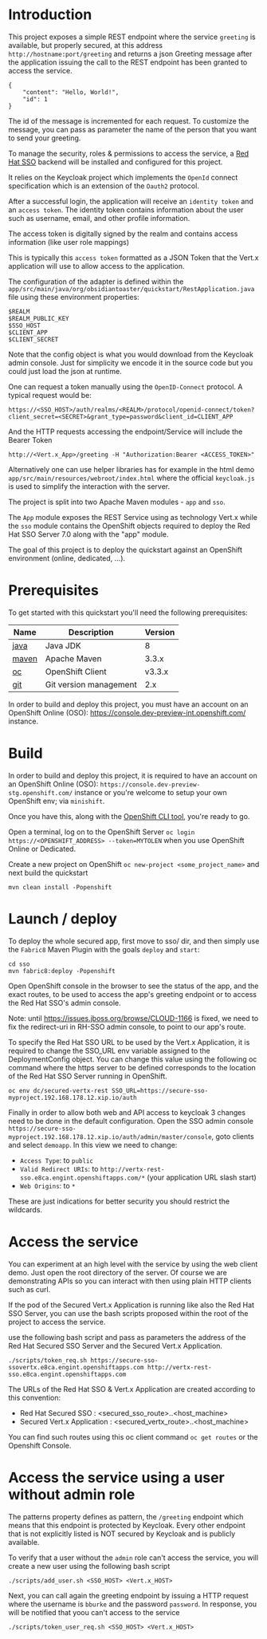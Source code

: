 # Introduction

This project exposes a simple REST endpoint where the service `greeting` is available, but properly secured, at this
address `http://hostname:port/greeting` and returns a json Greeting message after the application issuing the call to
the REST endpoint has been granted to access the service.

```
{
    "content": "Hello, World!",
    "id": 1
}

```

The id of the message is incremented for each request. To customize the message, you can pass as parameter the name of
the person that you want to send your greeting.

To manage the security, roles & permissions to access the service, a 
[Red Hat SSO](https://access.redhat.com/documentation/en/red-hat-single-sign-on/7.0/securing-applications-and-services-guide/securing-applications-and-services-guide)
backend will be installed and configured for this project.

It relies on the Keycloak project which implements the `OpenId` connect specification which is an extension of the
`Oauth2` protocol.

After a successful login, the application will receive an `identity token` and an `access token`. The identity token
contains information about the user such as username, email, and other profile information.

The access token is digitally signed by the realm and contains access information (like user role mappings)

This is typically this `access token` formatted as a JSON Token that the Vert.x application will use to allow access to
the application.

The configuration of the adapter is defined within the `app/src/main/java/org/obsidiantoaster/quickstart/RestApplication.java`
file using these environment properties:

```
$REALM
$REALM_PUBLIC_KEY
$SSO_HOST
$CLIENT_APP
$CLIENT_SECRET
```

Note that the config object is what you would download from the Keycloak admin console. Just for simplicity we encode it
in the source code but you could just load the json at runtime.

One can request a token manually using the `OpenID-Connect` protocol. A typical request would be: 

```
https://<SSO_HOST>/auth/realms/<REALM>/protocol/openid-connect/token?client_secret=<SECRET>&grant_type=password&client_id=CLIENT_APP
```

And the HTTP requests accessing the endpoint/Service will include the Bearer Token

```
http://<Vert.x_App>/greeting -H "Authorization:Bearer <ACCESS_TOKEN>"
```

Alternatively one can use helper libraries has for example in the html demo `app/src/main/resources/webroot/index.html`
where the official `keycloak.js` is used to simplify the interaction with the server.

The project is split into two Apache Maven modules - `app` and `sso`.

The `App` module exposes the REST Service using as technology Vert.x while the `sso` module contains the OpenShift
objects required to deploy the Red Hat SSO Server 7.0 along with the "app" module.

The goal of this project is to deploy the quickstart against an OpenShift environment (online, dedicated, ...).

# Prerequisites

To get started with this quickstart you'll need the following prerequisites:

Name | Description | Version
--- | --- | ---
[java][1] | Java JDK | 8
[maven][2] | Apache Maven | 3.3.x
[oc][3] | OpenShift Client | v3.3.x
[git][4] | Git version management | 2.x

[1]: http://www.oracle.com/technetwork/java/javase/downloads/
[2]: http://maven.apache.org/download.cgi 
[3]: https://docs.openshift.com/enterprise/3.2/cli_reference/get_started_cli.html
[4]: https://git-scm.com/book/en/v2/Getting-Started-Installing-Git

In order to build and deploy this project, you must have an account on an OpenShift Online (OSO): https://console.dev-preview-int.openshift.com/ instance.

# Build

In order to build and deploy this project, it is required to have an account on an OpenShift Online (OSO): 
`https://console.dev-preview-stg.openshift.com/` instance or you're welcome to setup your own OpenShift env; via
`minishift`.

Once you have this, along with the
[OpenShift CLI tool](https://docs.openshift.com/online/cli_reference/get_started_cli.html), you're ready to go.

Open a terminal, log on to the OpenShift Server `oc login https://<OPENSHIFT_ADDRESS> --token=MYTOLEN` when you use 
OpenShift Online or Dedicated.

Create a new project on OpenShift `oc new-project <some_project_name>` and next build the quickstart

```
mvn clean install -Popenshift
```

# Launch / deploy

To deploy the whole secured app, first move to sso/ dir, and then simply use the `Fabric8` Maven Plugin with the goals
`deploy` and `start`:

```
cd sso
mvn fabric8:deploy -Popenshift
```

Open OpenShift console in the browser to see the status of the app, and the exact routes, to be used to access the app's
greeting endpoint or to access the Red Hat SSO's admin console.

Note: until https://issues.jboss.org/browse/CLOUD-1166 is fixed, we need to fix the redirect-uri in RH-SSO admin
console, to point to our app's route.

To specify the Red Hat SSO URL to be used by the Vert.x Application, it is required to change the SSO_URL env variable
assigned to the DeploymentConfig object. You can change this value using the following oc command where the https server
to be defined corresponds to the location of the Red Hat SSO Server running in OpenShift.

```
oc env dc/secured-vertx-rest SSO_URL=https://secure-sso-myproject.192.168.178.12.xip.io/auth
```

Finally in order to allow both web and API access to keycloak 3 changes need to be done in the default configuration.
Open the SSO admin console `https://secure-sso-myproject.192.168.178.12.xip.io/auth/admin/master/console`, goto clients
and select `demoapp`. In this view we need to change:

* `Access Type`: to `public`
* `Valid Redirect URIs`: to `http://vertx-rest-sso.e8ca.engint.openshiftapps.com/*` (your application URL slash start)
* `Web Origins`: to `*`

These are just indications for better security you should restrict the wildcards.

# Access the service

You can experiment at an high level with the service by using the web client demo. Just open the root directory of the
server. Of course we are demonstrating APIs so you can interact with then using plain HTTP clients such as curl.

If the pod of the Secured Vert.x Application is running like also the Red Hat SSO Server, you
can use the bash scripts proposed within the root of the project to access the service.

use the following bash script and pass as parameters the address of the Red Hat Secured SSO Server and the Secured
Vert.x Application.

```
./scripts/token_req.sh https://secure-sso-ssovertx.e8ca.engint.openshiftapps.com http://vertx-rest-sso.e8ca.engint.openshiftapps.com
```

The URLs of the Red Hat SSO & Vert.x Application are created according to this convention:

* Red Hat Secured SSO : <secured_sso_route>.<namespace>.<host_machine>
* Secured Vert.x Application : <secured_vertx_route>.<namespace>.<host_machine>

You can find such routes using this oc client command `oc get routes` or the Openshift Console.

# Access the service using a user without admin role

The patterns property defines as pattern, the `/greeting` endpoint which means that this endpoint is protected by
Keycloak. Every other endpoint that is not explicitly listed is NOT secured by Keycloak and is publicly available.

To verify that a user without the `admin` role can't access the service, you will create a new user using the following
bash script

```
./scripts/add_user.sh <SSO_HOST> <Vert.x_HOST>
```

Next, you can call again the greeting endpoint by issuing a HTTP request where the username is `bburke` and the password
`password`. In response, you will be notified that yoou can't access to the service

```
./scripts/token_user_req.sh <SSO_HOST> <Vert.x_HOST>
```
